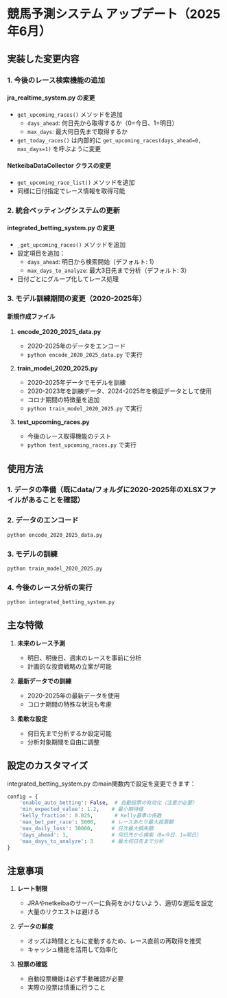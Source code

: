# 競馬予測システム アップデート（2025年6月）

## 実装した変更内容

### 1. 今後のレース検索機能の追加

#### jra_realtime_system.py の変更
- `get_upcoming_races()` メソッドを追加
  - `days_ahead`: 何日先から取得するか（0=今日、1=明日）
  - `max_days`: 最大何日先まで取得するか
- `get_today_races()` は内部的に `get_upcoming_races(days_ahead=0, max_days=1)` を呼ぶように変更

#### NetkeibaDataCollector クラスの変更
- `get_upcoming_race_list()` メソッドを追加
- 同様に日付指定でレース情報を取得可能

### 2. 統合ベッティングシステムの更新

#### integrated_betting_system.py の変更
- `_get_upcoming_races()` メソッドを追加
- 設定項目を追加：
  - `days_ahead`: 明日から検索開始（デフォルト: 1）
  - `max_days_to_analyze`: 最大3日先まで分析（デフォルト: 3）
- 日付ごとにグループ化してレース処理

### 3. モデル訓練期間の変更（2020-2025年）

#### 新規作成ファイル
1. **encode_2020_2025_data.py**
   - 2020-2025年のデータをエンコード
   - `python encode_2020_2025_data.py` で実行

2. **train_model_2020_2025.py**
   - 2020-2025年データでモデルを訓練
   - 2020-2023年を訓練データ、2024-2025年を検証データとして使用
   - コロナ期間の特徴量を追加
   - `python train_model_2020_2025.py` で実行

3. **test_upcoming_races.py**
   - 今後のレース取得機能のテスト
   - `python test_upcoming_races.py` で実行

## 使用方法

### 1. データの準備（既にdata/フォルダに2020-2025年のXLSXファイルがあることを確認）

### 2. データのエンコード
```bash
python encode_2020_2025_data.py
```

### 3. モデルの訓練
```bash
python train_model_2020_2025.py
```

### 4. 今後のレース分析の実行
```bash
python integrated_betting_system.py
```

## 主な特徴

1. **未来のレース予測**
   - 明日、明後日、週末のレースを事前に分析
   - 計画的な投資戦略の立案が可能

2. **最新データでの訓練**
   - 2020-2025年の最新データを使用
   - コロナ期間の特殊な状況も考慮

3. **柔軟な設定**
   - 何日先まで分析するか設定可能
   - 分析対象期間を自由に調整

## 設定のカスタマイズ

integrated_betting_system.py のmain関数内で設定を変更できます：

```python
config = {
    'enable_auto_betting': False,  # 自動投票の有効化（注意が必要）
    'min_expected_value': 1.2,    # 最小期待値
    'kelly_fraction': 0.025,       # Kelly基準の係数
    'max_bet_per_race': 5000,     # レースあたり最大投票額
    'max_daily_loss': 30000,      # 日次最大損失額
    'days_ahead': 1,              # 何日先から検索（0=今日、1=明日）
    'max_days_to_analyze': 3      # 最大何日先まで分析
}
```

## 注意事項

1. **レート制限**
   - JRAやnetkeibaのサーバーに負荷をかけないよう、適切な遅延を設定
   - 大量のリクエストは避ける

2. **データの鮮度**
   - オッズは時間とともに変動するため、レース直前の再取得を推奨
   - キャッシュ機能を活用して効率化

3. **投票の確認**
   - 自動投票機能は必ず手動確認が必要
   - 実際の投票は慎重に行うこと